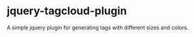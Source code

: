 # jquery-tagcloud-plugin
A simple jquery plugin for generating tags with different sizes and colors.
